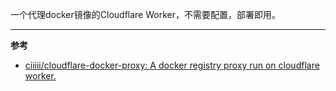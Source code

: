 一个代理docker镜像的Cloudflare Worker，不需要配置，部署即用。


---

**参考**

- [ciiiii/cloudflare-docker-proxy: A docker registry proxy run on cloudflare worker.](https://github.com/ciiiii/cloudflare-docker-proxy)